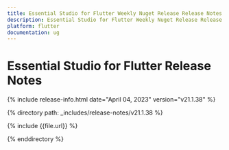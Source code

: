 ```yaml
---
title: Essential Studio for Flutter Weekly Nuget Release Release Notes  
description: Essential Studio for Flutter Weekly Nuget Release Release Notes  
platform: flutter
documentation: ug
---
```


# Essential Studio for Flutter  Release Notes  

{% include release-info.html date="April 04, 2023"  version="v21.1.38" %} 

{% directory path: _includes/release-notes/v21.1.38 %}

{% include {{file.url}} %}

{% enddirectory %}